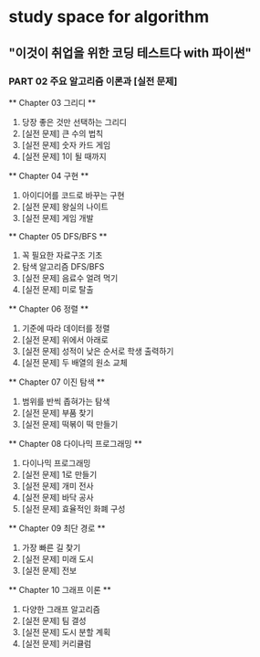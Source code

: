 # study space for algorithm

## "이것이 취업을 위한 코딩 테스트다 with 파이썬"

### PART 02 주요 알고리즘 이론과 [실전 문제]

** Chapter 03 그리디 **

1. 당장 좋은 것만 선택하는 그리디
2. [실전 문제] 큰 수의 법칙
3. [실전 문제] 숫자 카드 게임
4. [실전 문제] 1이 될 때까지

** Chapter 04 구현 **

1. 아이디어를 코드로 바꾸는 구현
2. [실전 문제] 왕실의 나이트
3. [실전 문제] 게임 개발

** Chapter 05 DFS/BFS **

1. 꼭 필요한 자료구조 기초
2. 탐색 알고리즘 DFS/BFS
3. [실전 문제] 음료수 얼려 먹기
4. [실전 문제] 미로 탈출

** Chapter 06 정렬 **

1. 기준에 따라 데이터를 정렬
2. [실전 문제] 위에서 아래로
3. [실전 문제] 성적이 낮은 순서로 학생 출력하기
4. [실전 문제] 두 배열의 원소 교체

** Chapter 07 이진 탐색 **

1. 범위를 반씩 좁혀가는 탐색
2. [실전 문제] 부품 찾기
3. [실전 문제] 떡볶이 떡 만들기

** Chapter 08 다이나믹 프로그래밍 **

1. 다이나믹 프로그래밍
2. [실전 문제] 1로 만들기
3. [실전 문제] 개미 전사
4. [실전 문제] 바닥 공사
5. [실전 문제] 효율적인 화폐 구성

** Chapter 09 최단 경로 **

1. 가장 빠른 길 찾기
2. [실전 문제] 미래 도시
3. [실전 문제] 전보

** Chapter 10 그래프 이론 **

1. 다양한 그래프 알고리즘
2. [실전 문제] 팀 결성
3. [실전 문제] 도시 분할 계획
4. [실전 문제] 커리큘럼


